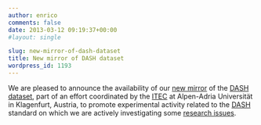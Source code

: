 ```yaml
---
author: enrico
comments: false
date: 2013-03-12 09:19:37+00:00
#layout: single

slug: new-mirror-of-dash-dataset
title: New mirror of DASH dataset
wordpress_id: 1193
---
```


We are pleased to announce the availability of our [new mirror](http://streaming.polito.it) of the [DASH dataset](http://www-itec.uni-klu.ac.at/dash/?page_id=207), part of an effort coordinated by the [ITEC](http://www.uni-klu.ac.at/tewi/inf/itec) at Alpen-Adria Universität in Klagenfurt, Austria, to promote experimental activity related to the [DASH](http://dashif.org/mpeg-dash) standard on which we are actively investigating some [research issues]({{site.baseurl}}/research/research-topics/http-based-streaming).
